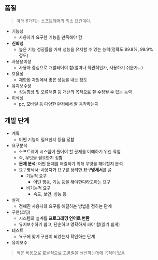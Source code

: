 ## 품질
> 아래 6가지는 소프트웨어의 최소 요건이다.

* 기능성
  * 사용자가 요구한 기능을 만족해야 함
* **신뢰성**
  * 높은 기능 성공률을 가져 성능을 유지할 수 있는 능력(정확도:99.8%, 99.9% 정도)
* 사용용이성
  * 사용자 중심으로 개발되어야 함(얼마나 직관적인가, 사용하기 쉬운가...)
* 효율성
  * 제한된 자원에서 좋은 성능을 내는 정도
* 유지보수성
  * 성능향상 및 오류해결 등 개선의 목적으로 잘 수정될 수 있는 능력
* 이식성
  * pc, 모바일 등 다양한 환경에서 잘 동작하는지

## 개발 단계
* 계획
  * 어떤 기능이 필요한지 등을 정함
* 요구분석
  * 소프트웨어 시스템이 풀어야 할 문제를 이해하기 위한 작업
  * 즉, 무엇을 필요한지 정함
  * **문제 분석**: 어떤 문제를 해결하기 위해 무엇을 해야할지 분석
  * 요구명세서: 사용자가 요구를 정리한 **요구명세서**를 씀
    * 기능적 요구
      * 어떤 행동, 기능 등을 해야한다라고하는 요구
    * 비기능적 요구
      * 속도, 보안, 성능 등
* 설계
  * 정해진 사용자의 요구를 해결하는 방법을 정하는 단계
* 구현(코딩)
  * 시스템의 설계를 **프로그래밍 언어로 변환**
  * 유지보수하기 쉽고, 단순하고 명확하게 짜야 함(읽기 쉽게)
* 테스트
  * 요구에 맞게 구현이 되었는지 확인하는 단계
* 유지보수

> 적은 비용으로 효율적으로 고품질을 생산하는데에 목적이 있음

